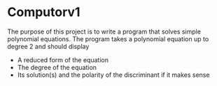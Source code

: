 # Computorv1 

The purpose of this project is to write a program that solves simple polynomial equations.
The program takes a polynomial equation up to degree 2 and should display  
- A reduced form of the equation  
- The degree of the equation  
- Its solution(s) and the polarity of the discriminant if it makes sense  
